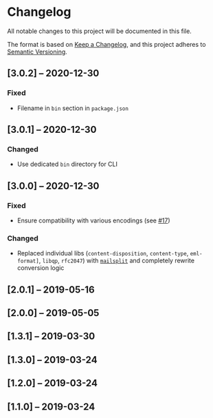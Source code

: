 # Changelog

All notable changes to this project will be documented in this file.

The format is based on [Keep a Changelog](https://keepachangelog.com/en/1.0.0/),
and this project adheres to [Semantic Versioning](https://semver.org/spec/v2.0.0.html).

## [3.0.2] – 2020-12-30

### Fixed
* Filename in `bin` section in `package.json`

## [3.0.1] – 2020-12-30

### Changed
* Use dedicated `bin` directory for CLI

## [3.0.0] – 2020-12-30

### Fixed
* Ensure compatibility with various encodings (see [#17](https://github.com/qqilihq/partial-emlx-converter/issues/17))

### Changed
* Replaced individual libs (`content-disposition`, `content-type`, `eml-format]`, `libqp`, `rfc2047`) with [`mailsplit`](https://github.com/andris9/mailsplit) and completely rewrite conversion logic


## [2.0.1] – 2019-05-16
## [2.0.0] – 2019-05-05
## [1.3.1] – 2019-03-30
## [1.3.0] – 2019-03-24
## [1.2.0] – 2019-03-24
## [1.1.0] – 2019-03-24
